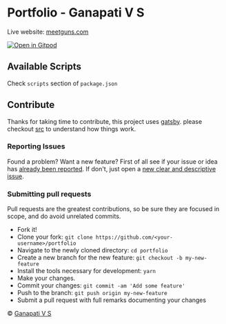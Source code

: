 # Portfolio - Ganapati V S

Live website: [meetguns.com](https://meetguns.com)

[![Open in Gitpod](https://gitpod.io/button/open-in-gitpod.svg)](https://gitpod.io/#https://github.com/ganapativs/portfolio)

## Available Scripts

Check `scripts` section of `package.json`

## Contribute

Thanks for taking time to contribute, this project uses [gatsby](https://github.com/gatsbyjs/gatsby). please checkout [src](src) to understand how things work.

### Reporting Issues

Found a problem? Want a new feature? First of all see if your issue or idea has [already been reported](../../issues).
If don't, just open a [new clear and descriptive issue](../../issues/new).

### Submitting pull requests

Pull requests are the greatest contributions, so be sure they are focused in scope, and do avoid unrelated commits.

- Fork it!
- Clone your fork: `git clone https://github.com/<your-username>/portfolio`
- Navigate to the newly cloned directory: `cd portfolio`
- Create a new branch for the new feature: `git checkout -b my-new-feature`
- Install the tools necessary for development: `yarn`
- Make your changes.
- Commit your changes: `git commit -am 'Add some feature'`
- Push to the branch: `git push origin my-new-feature`
- Submit a pull request with full remarks documenting your changes

© [Ganapati V S](https://meetguns.com)
